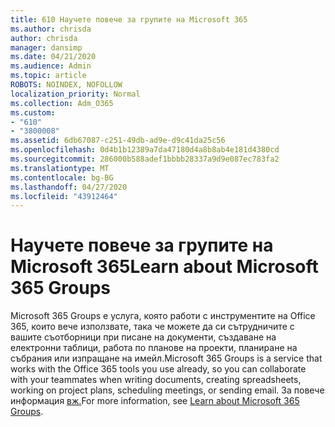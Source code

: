 ```yaml
---
title: 610 Научете повече за групите на Microsoft 365
ms.author: chrisda
author: chrisda
manager: dansimp
ms.date: 04/21/2020
ms.audience: Admin
ms.topic: article
ROBOTS: NOINDEX, NOFOLLOW
localization_priority: Normal
ms.collection: Adm_O365
ms.custom:
- "610"
- "3800008"
ms.assetid: 6db67087-c251-49db-ad9e-d9c41da25c56
ms.openlocfilehash: 0d4b1b12389a7da47180d4a8b8ab4e181d4380cd
ms.sourcegitcommit: 286000b588adef1bbbb28337a9d9e087ec783fa2
ms.translationtype: MT
ms.contentlocale: bg-BG
ms.lasthandoff: 04/27/2020
ms.locfileid: "43912464"
---
```

# <a name="learn-about-microsoft-365-groups"></a><span data-ttu-id="3b3b6-102">Научете повече за групите на Microsoft 365</span><span class="sxs-lookup"><span data-stu-id="3b3b6-102">Learn about Microsoft 365 Groups</span></span>

<span data-ttu-id="3b3b6-103">Microsoft 365 Groups е услуга, която работи с инструментите на Office 365, които вече използвате, така че можете да си сътрудничите с вашите съотборници при писане на документи, създаване на електронни таблици, работа по планове на проекти, планиране на събрания или изпращане на имейл.</span><span class="sxs-lookup"><span data-stu-id="3b3b6-103">Microsoft 365 Groups is a service that works with the Office 365 tools you use already, so you can collaborate with your teammates when writing documents, creating spreadsheets, working on project plans, scheduling meetings, or sending email.</span></span> <span data-ttu-id="3b3b6-104">За повече информация [вж.](https://support.office.com/article/b565caa1-5c40-40ef-9915-60fdb2d97fa2)</span><span class="sxs-lookup"><span data-stu-id="3b3b6-104">For more information, see [Learn about Microsoft 365 Groups](https://support.office.com/article/b565caa1-5c40-40ef-9915-60fdb2d97fa2).</span></span>
